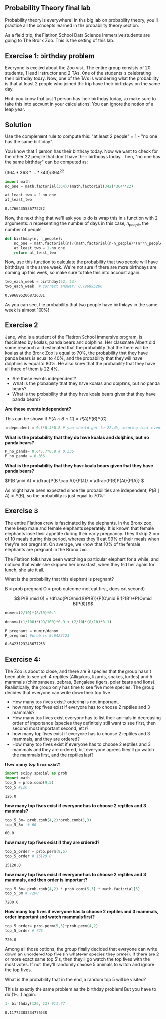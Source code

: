 
## Probability Theory final lab

Probability theory is everywhere! In this big lab on probability theory, you'll practice all the concepts learned in the probability theory section.

As a field trip, the Flatiron School Data Science Immersive students are going to The Bronx Zoo. This is the setting of this lab.

## Exercise 1: birthday problem

Everyone is excited about the Zoo visit. The entire group consists of 20 students, 1 lead instructor and 2 TAs. One of the students is celebrating their birthday today. Now, one of the TA's is wondering what the probability is that at least 2 people who joined the trip have their birthdays on the same day. 

Hint: you know that just 1 person has their birthday today, so make sure to take this into account in your calculations! You can ignore the notion of a leap year.

## Solution

Use the complement rule to compute this: "at least 2 people" = 1 - "no one has the same birthday".

You know that 1 person has their birthday today. Now we want to check for the other 22 people that don't have their birthdays today. Then, "no one has the same birthday" can be computed as:

$(364*363*...*343)/364^{22}$



```python
import math
no_one = math.factorial(364)/(math.factorial(342)*364**22)
```


```python
at_least_two = 1-no_one
at_least_two
```




    0.4766435536772232



Now, the next thing that we'll ask you to do is wrap this in a function with 2 arguments: $n$ representing the number of days in this case, $n_{people}$ the number of people.


```python
def birthday(n, n_people):
    no_one = math.factorial(n)/(math.factorial(n-n_people)*(n**n_people))
    at_least_two = 1-no_one
    return at_least_two
```

Now, use this function to calculate the probability that two people will have birthdays in the same week. We're not sure if there are more birthdays are coming up this week, so make sure to take this into account again.


```python
two_each_week = birthday(52, 23)
two_each_week  # correct answer: 0.996895206
```




    0.9968952068726301



As you can see, the probability that two people have birthdays in the same week is almost 100%!

## Exercise 2

Jane, who is a student of the Flatiron School immersive program, is fascinated by koalas, panda bears and dolphins. Her classmate Albert did some research and estimated that the probability that the there will be koalas at the Bronx Zoo is equal to 70%, the probability that they have panda bears is equal to 40%, and the probability that they will have dolphins is equal to 80%. He also knew that the probability that they have all three of them is 22.4%.

- Are these events independent?
- What is the probability that they have koalas and dolphins, but no panda bears?
- What is the probability that they have koala bears given that they have panda bears?

**Are these events independent?**

This can be shown if $P(A \cap B \cap C) = P(A)P(B)P(C)$


```python
independent = 0.7*0.4*0.8 # you should get to 22.4%, meaning that events are independent
```

**What is the probability that they do have koalas and dolphins, but no panda bears?**


```python
P_no_panda= 0.6*0.7*0.8 # 0.336
P_no_panda = 0.336
```

**What is the probability that they have koala bears given that they have panda bears?**

$P(B \mid A) = \dfrac{P(B \cap A)}{P(A)} = \dfrac{P(B)P(A)}{P(A)}  $

As might have been expected since the probabilities are independent, $P(B \mid A) = P(B)$, so the probability is just equal to 70%!

## Exercise 3

The entire Flatiron crew is fascinated by the elephants. In the Bronx zoo, there keep male and female elephants seperately. It is known that female elephants lose their appetite during their early pregnancy. They'll skip 2 our of 10 meals during this period, whereas they'll eat 99% of their meals when they're not pregnant. On average, we know that 10% of the female elephants are pregnant in the Bronx zoo.

The Flatiron folks have been watching a particular elephant for a while, and noticed that while she skipped her breakfast, when they fed her again for lunch, she ate it all. 

What is the probability that this elephant is pregnant?

B = prob pregnant
O = prob outcome (not eat first, does eat second)

$$ P(B \mid O) = \dfrac{P(O\mid B)P(B)}{P(O\mid B')P(B')+P(O\mid B)P(B)}$$


```python
numer=(2/10)*(8/10)*0.1

denom=((1/100)*(99/100)*0.9 + (2/10)*(8/10)*0.1)

P_pregnant = numer/denom
P_pregnant #prob is 0.6423123
```




    0.6423123243677238



## Exercise 4: 

The Zoo is about to close, and there are 9 species that the group hasn't been able to see yet: 
4 reptiles (Alligators, lizards, snakes, turtles) and 5 mammals (chimpansees, zebras,  Bengalese tigers, polar bears and lions). Realistically, the group only has time to see five more species. The group decides that everyone can write down their top five. 

- How many top fives exist? ordering is not important.
- how many top fives exist if everyone has to choose 2 reptiles and 3 mammals?
- How many top fives exist everyone has to list their animals in decreasing order of importance (species they definitely still want to see first, then second most important second, etc)?
- how many top fives exist if everyone has to choose 2 reptiles and 3 mammals, and they are ordered?
- How many top fives exist if everyone has to choose 2 reptiles and 3 mammals and they are ordered, but everyone agrees they'll go watch the mammals first, and the reptiles last? 

**How many top fives exist?**


```python
import scipy.special as prob
import math
top_5 = prob.comb(9,5) 
top_5 #126
```




    126.0



**how many top fives exist if everyone has to choose 2 reptiles and 3 mammals?**


```python
top_5_3m= prob.comb(4,2)*prob.comb(5,3)
top_5_3m  # 60
```




    60.0



**how many top fives exist if they are ordered?**


```python
top_5_order = prob.perm(9,5)
top_5_order # 15120.0
```




    15120.0



**how many top fives exist if everyone has to choose 2 reptiles and 3 mammals, and then order is important?**


```python
top_5_3m= prob.comb(4,2) * prob.comb(5,3) * math.factorial(5)
top_5_3m # 7200
```




    7200.0



**How many top fives if everyone has to choose 2 reptiles and 3 mammals, order important and watch mammals first?**


```python
top_5_order= prob.perm(5,3)*prob.perm(4,2)
top_5_order # 720
```




    720.0



Among all those options, the group finally decided that everyone can write down an unordered top five (in whatever species they prefer). If there are 2 or more exact same top 5's, then they'll go watch the top fives with the most votes. If not, they'll randomly choose 5 animals to watch and ignore the top fives.

What is the probability that in the end, a random top 5 will be visited?



This is exactly the same problem as the birthday problem! But you have to do (1-...) again.


```python
1- birthday(126, 23) #11.77
```




    0.11772303234775938


